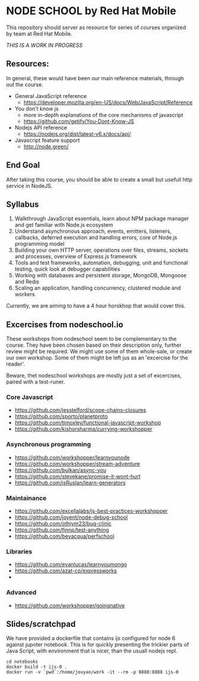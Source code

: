 # NODE SCHOOL by Red Hat Mobile

This repository should server as resource for series of courses organized by team at Red Hat Mobile.

*THIS IS A WORK IN PROGRESS*

## Resources:

In general, these would have been our main reference materials, through out the course.

* General JavaScript reference
  * https://developer.mozilla.org/en-US/docs/Web/JavaScript/Reference
* You don't know js
  * more in-depth explanations of the core mechanisms of javascript
  * https://github.com/getify/You-Dont-Know-JS
* Nodejs API reference
  * https://nodejs.org/dist/latest-v6.x/docs/api/
* Javascript feature support
  * http://node.green/

## End Goal

After taking this course, you should be able to create a small but usefull http service in NodeJS.

## Syllabus

1. Walkthrough JavaScript essentials, learn about NPM package manager and get familiar with Node.js ecosystem
2. Understand asynchronous approach, events, emitters, listeners, callbacks, deferred execution and handling errors, core of Node.js programming model
3. Building your own HTTP server, operations over files, streams, sockets and processes, overview of Express.js framework
4. Tools and test frameworks, automation, debugging, unit and functional testing, quick look at debugger capabilities
5. Working with databases and persistent storage, MongoDB, Mongoose and Redis
6. Scaling an application, handling concurrency, clustered module and workers

Currently, we are aiming to have a 4 hour horskhop that would cover this.

## Excercises from nodeschool.io

These workshops from nodeschool seem to be complementary to the course.
They have been chosen based on their description only, further review might be required.
We might use some of them whole-sale, or create our own workshop.
Some of them might be left jus as an 'excercise for the reader'.

Beware, thet nodeschool workshops are mostly just a set of excercises,
paired with a test-runer.

### Core Javascript
* https://github.com/jesstelford/scope-chains-closures
* https://github.com/sporto/planetproto
* https://github.com/timoxley/functional-javascript-workshop
* https://github.com/kishorsharma/currying-workshopper

### Asynchronous programming
* https://github.com/workshopper/learnyounode
* https://github.com/workshopper/stream-adventure
* https://github.com/bulkan/async-you
* https://github.com/stevekane/promise-it-wont-hurt
* https://github.com/isRuslan/learn-generators

### Maintainance
* https://github.com/excellalabs/js-best-practices-workshopper
* https://github.com/joyent/node-debug-school
* https://github.com/othiym23/bug-clinic
* https://github.com/finnp/test-anything
* https://github.com/bevacqua/perfschool

### Libraries
* https://github.com/evanlucas/learnyoumongo
* https://github.com/azat-co/expressworks
* 

### Advanced
* https://github.com/workshopper/goingnative

## Slides/scratchpad

We have provided a dockerfile that contains ijs configured for node 6 against jupoter notebook.
This is for quickly presenting the trickier parts of Java Script, with environment that is nicer,
than the usuall nodejs repl.

```
cd notebooks
docker build -t ijs-0 .
docker run -v `pwd`:/home/jovyan/work -it --rm -p 8888:8888 ijs-0
```
